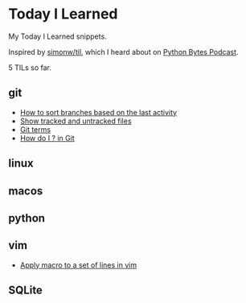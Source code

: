 # Today I Learned

My Today I Learned snippets. 

Inspired by [simonw/til](https://github.com/simonw/til), which I heard about on [Python Bytes Podcast](https://pythonbytes.fm/).

5 TILs so far.

## git

* [How to sort branches based on the last activity](https://github.com/vivekvashist/TIL/blob/main/git/how_to_sort_branches_based_on_last_activity.md)
* [Show tracked and untracked files](https://github.com/vivekvashist/TIL/blob/main/git/show_tracked_and_untracked_files.md)
* [Git terms](https://github.com/vivekvashist/TIL/blob/main/git/git_terms.md)
* [How do I ? in Git](https://github.com/vivekvashist/TIL/blob/main/git/how_do_i_in_git.md)

## linux

## macos

## python

## vim
* [Apply macro to a set of lines in vim](https://github.com/vivekvashist/TIL/blob/main/vim/apply_macro_to_a_set_of_lines.md)

## SQLite

